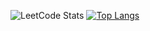 ![LeetCode Stats](https://leetcard.jacoblin.cool/BB1G1016?theme=dark&font=ABeeZee)
[![Top Langs](https://github-readme-stats.vercel.app/api/top-langs/?username=Ch1tsanucha&layout=donut&theme=dark)](https://github.com/anuraghazra/github-readme-stats)

